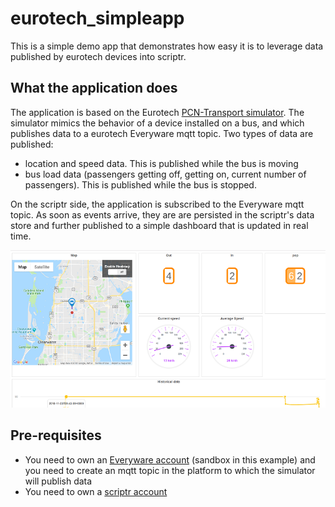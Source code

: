 # eurotech_simpleapp

This is a simple demo app that demonstrates how easy it is to leverage data published by eurotech devices into scriptr.

## What the application does

The application is based on the Eurotech [PCN-Transport simulator](https://cs.eurotech.com/gps-pcn-simulator/). The simulator mimics the behavior of a device installed on a bus, and which publishes data to a eurotech Everyware mqtt topic. Two types of data are published:
- location and speed data. This is published while the bus is moving
- bus load data (passengers getting off, getting on, current number of passengers). This is published while the bus is stopped.

On the scriptr side, the application is subscribed to the Everyware mqtt topic. As soon as events arrive, they are are persisted in the scriptr's data store and further published to a simple dashboard that is updated in real time.

![Application dashboard on scriptr](./documentation/images/dashboard.png)

## Pre-requisites

- You need to own an [Everyware account](https://console-sandbox.everyware-cloud.com/) (sandbox in this example) and you need to create an mqtt topic in the platform to which the simulator will publish data
- You need to own a [scriptr account](https://www.scriptr.io/login)

